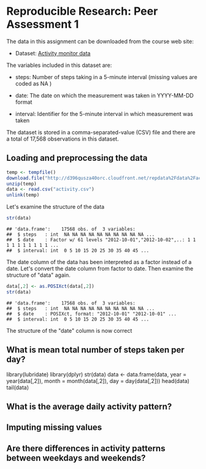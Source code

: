 # Reproducible Research: Peer Assessment 1

The data in this assignment can be downloaded from the course web site:

* Dataset: [Activity monitor data](https://d396qusza40orc.cloudfront.net/repdata%2Fdata%2Factivity.zip)
  
The variables included in this dataset are:

* steps: Number of steps taking in a 5-minute interval (missing values are coded as  NA )

* date: The date on which the measurement was taken in YYYY-MM-DD format

* interval: Identifier for the 5-minute interval in which measurement was taken

The dataset is stored in a comma-separated-value (CSV) file and there are a total of 17,568 observations in this dataset.

## Loading and preprocessing the data


```r
temp <- tempfile()
download.file("http://d396qusza40orc.cloudfront.net/repdata%2Fdata%2Factivity.zip",temp)
unzip(temp)
data <- read.csv("activity.csv")
unlink(temp)
```

Let's examine the structure of the data

```r
str(data)
```

```
## 'data.frame':	17568 obs. of  3 variables:
##  $ steps   : int  NA NA NA NA NA NA NA NA NA NA ...
##  $ date    : Factor w/ 61 levels "2012-10-01","2012-10-02",..: 1 1 1 1 1 1 1 1 1 1 ...
##  $ interval: int  0 5 10 15 20 25 30 35 40 45 ...
```

The date column of the data has been interpreted as a factor instead of a date. 
Let's convert the date column from factor to date. Then examine the structure of "data" again.

```r
data[,2] <- as.POSIXct(data[,2])
str(data)
```

```
## 'data.frame':	17568 obs. of  3 variables:
##  $ steps   : int  NA NA NA NA NA NA NA NA NA NA ...
##  $ date    : POSIXct, format: "2012-10-01" "2012-10-01" ...
##  $ interval: int  0 5 10 15 20 25 30 35 40 45 ...
```
The structure of the "date" column is now correct

## What is mean total number of steps taken per day?

library(lubridate)
library(dplyr)
str(data)
data <- data.frame(data, year = year(data[,2]), month = month(data[,2]), day = day(data[,2]))
head(data)
tail(data)

## What is the average daily activity pattern?



## Imputing missing values



## Are there differences in activity patterns between weekdays and weekends?
